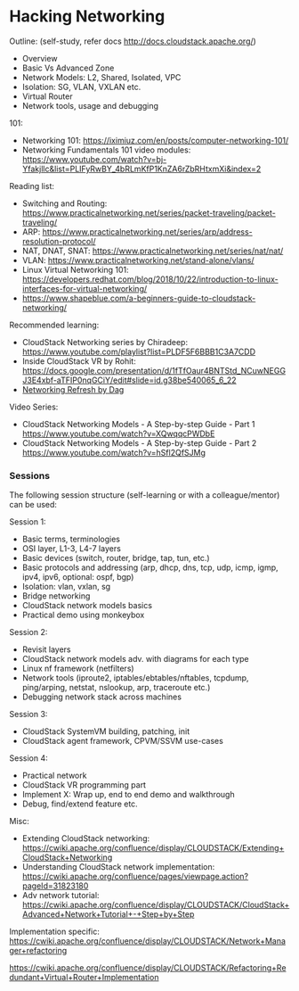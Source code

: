 # Hacking Networking

Outline: (self-study, refer docs http://docs.cloudstack.apache.org/)

  - Overview
  - Basic Vs Advanced Zone
  - Network Models: L2, Shared, Isolated, VPC
  - Isolation: SG, VLAN, VXLAN etc.
  - Virtual Router
  - Network tools, usage and debugging

101:
- Networking 101: https://iximiuz.com/en/posts/computer-networking-101/
- Networking Fundamentals 101 video modules: https://www.youtube.com/watch?v=bj-Yfakjllc&list=PLIFyRwBY_4bRLmKfP1KnZA6rZbRHtxmXi&index=2

Reading list:
- Switching and Routing: https://www.practicalnetworking.net/series/packet-traveling/packet-traveling/
- ARP: https://www.practicalnetworking.net/series/arp/address-resolution-protocol/
- NAT, DNAT, SNAT: https://www.practicalnetworking.net/series/nat/nat/
- VLAN: https://www.practicalnetworking.net/stand-alone/vlans/
- Linux Virtual Networking 101: https://developers.redhat.com/blog/2018/10/22/introduction-to-linux-interfaces-for-virtual-networking/
- https://www.shapeblue.com/a-beginners-guide-to-cloudstack-networking/

Recommended learning:
- CloudStack Networking series by Chiradeep: https://www.youtube.com/playlist?list=PLDF5F6BBB1C3A7CDD
- Inside CloudStack VR by Rohit: https://docs.google.com/presentation/d/1fTfOaur4BNTStd_NCuwNEGGJ3E4xbf-aTFIP0nqGCiY/edit#slide=id.g38be540065_6_22
- [Networking Refresh by Dag](primer/networking-refresh.pdf)

Video Series:
- CloudStack Networking Models - A Step-by-step Guide - Part 1 https://www.youtube.com/watch?v=XQwqqcPWDbE
- CloudStack Networking Models - A Step-by-step Guide - Part 2 https://www.youtube.com/watch?v=hSfl2QfSJMg

### Sessions

The following session structure (self-learning or with a colleague/mentor) can be used:

Session 1:
- Basic terms, terminologies
- OSI layer, L1-3, L4-7 layers
- Basic devices (switch, router, bridge, tap, tun, etc.)
- Basic protocols and addressing (arp, dhcp, dns, tcp, udp, icmp, igmp, ipv4, ipv6, optional: ospf, bgp)
- Isolation: vlan, vxlan, sg
- Bridge networking
- CloudStack network models basics
- Practical demo using monkeybox

Session 2:
- Revisit layers
- CloudStack network models adv. with diagrams for each type
- Linux nf framework (netfilters)
- Network tools (iproute2, iptables/ebtables/nftables, tcpdump, ping/arping, netstat, nslookup, arp, traceroute etc.)
- Debugging network stack across machines

Session 3:
- CloudStack SystemVM building, patching, init
- CloudStack agent framework, CPVM/SSVM use-cases

Session 4:
- Practical network
- CloudStack VR programming part
- Implement X: Wrap up, end to end demo and walkthrough
- Debug, find/extend feature etc.

Misc:
- Extending CloudStack networking: https://cwiki.apache.org/confluence/display/CLOUDSTACK/Extending+CloudStack+Networking
- Understanding CloudStack network implementation: https://cwiki.apache.org/confluence/pages/viewpage.action?pageId=31823180
- Adv network tutorial: https://cwiki.apache.org/confluence/display/CLOUDSTACK/CloudStack+Advanced+Network+Tutorial+-+Step+by+Step

Implementation specific:
https://cwiki.apache.org/confluence/display/CLOUDSTACK/Network+Manager+refactoring

https://cwiki.apache.org/confluence/display/CLOUDSTACK/Refactoring+Redundant+Virtual+Router+Implementation
